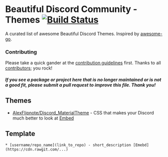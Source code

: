 # Beautiful Discord Community - Themes [![Build Status](https://travis-ci.org/beautiful-discord-community/themes.svg?branch=master)](https://travis-ci.org/beautiful-discord-community/themes)

A curated list of awesome Beautiful Discord Themes. Inspired by [awesome-go](https://github.com/avelino/awesome-go).


### Contributing

Please take a quick gander at the [contribution guidelines](https://github.com/beautiful-discord-community/themes/blob/master/CONTRIBUTING.md) first. Thanks to all [contributors](https://github.com/beautiful-discord-community/themes/graphs/contributors); you rock!

#### *If you see a package or project here that is no longer maintained or is not a good fit, please submit a pull request to improve this file. Thank you!*

## Themes

* [AlexFlipnote/Discord_MaterialTheme](https://github.com/AlexFlipnote/Discord_MaterialTheme) - CSS that makes your Discord much better to look at [Embed](https://cdn.rawgit.com/AlexFlipnote/Discord_MaterialTheme/master/theme.css)

## Template

`* [username/repo_name](link_to_repo) - short_description [Emebd](https://cdn.rawgit.com/...)`